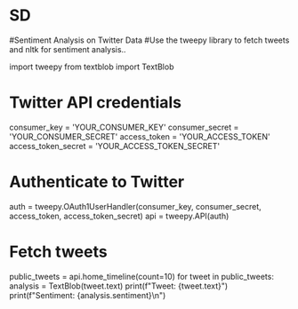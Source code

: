 # SD
#Sentiment Analysis on Twitter Data
#Use the tweepy library to fetch tweets and nltk for sentiment analysis..

import tweepy
from textblob import TextBlob

# Twitter API credentials
consumer_key = 'YOUR_CONSUMER_KEY'
consumer_secret = 'YOUR_CONSUMER_SECRET'
access_token = 'YOUR_ACCESS_TOKEN'
access_token_secret = 'YOUR_ACCESS_TOKEN_SECRET'

# Authenticate to Twitter
auth = tweepy.OAuth1UserHandler(consumer_key, consumer_secret, access_token, access_token_secret)
api = tweepy.API(auth)

# Fetch tweets
public_tweets = api.home_timeline(count=10)
for tweet in public_tweets:
    analysis = TextBlob(tweet.text)
    print(f"Tweet: {tweet.text}")
    print(f"Sentiment: {analysis.sentiment}\n")
